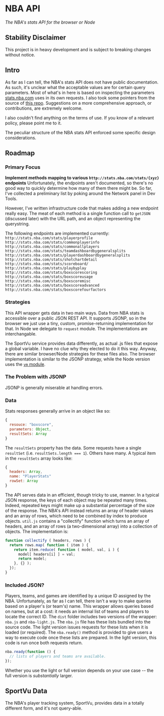 # NBA API
*The NBA's stats API for the browser or Node*

## Stability Disclaimer

This project is in heavy development and is subject to breaking changes without notice.

## Intro

As far as I can tell, the NBA's stats API does not have public documentation. As such, it's unclear what the acceptable values are for certain query parameters. Most of what's in here is based on inspecting the parameters [stats.nba.com](http://stats.nba.com/) uses in its own requests. I also took some pointers from the source of [this repo](https://github.com/Caged/nba-player-tracking). Suggestions on a more comprehensive approach, or contributions, are extremely welcome.

I also couldn't find anything on the terms of use. If you know of a relevant policy, please point me to it.

The peculiar structure of the NBA stats API enforced some specific design considerations. 

## Roadmap

### Primary Focus
**Implement methods mapping to various `http://stats.nba.com/stats/{xyz}` endpoints**
Unfortunately, the endpoints aren't documented, so there's no good way to quickly determine how many of them there might be. So far, I've collected a preliminary list by poking around the Network panel in Dev Tools. 

However, I've written infrastructure code that makes adding a new endpoint really easy. The meat of each method is a single function call to `getJSON` (discussed later) with the URL path, and an object representing the querystring.

The following endpoints are implemented currently:
`http://stats.nba.com/stats/playerprofile`
`http://stats.nba.com/stats/commonplayerinfo`
`http://stats.nba.com/stats/commonallplayers`
`http://stats.nba.com/stats/teamdashboardbygeneralsplits`
`http://stats.nba.com/stats/playerdashboardbygeneralsplits`
`http://stats.nba.com/stats/shotchartdetail`
`http://stats.nba.com/stats/scoreboard/`
`http://stats.nba.com/stats/playbyplay`
`http://stats.nba.com/stats/boxscorescoring`
`http://stats.nba.com/stats/boxscoreusage`
`http://stats.nba.com/stats/boxscoremisc`
`http://stats.nba.com/stats/boxscoreadvanced`
`http://stats.nba.com/stats/boxscorefourfactors`

### Strategies
This API wrapper gets data in two main ways. Data from NBA stats is accessible over a public JSON REST API. It supports JSONP, so in the browser we just use a tiny, custom, promise-returning implementation for that. In Node we delegate to `request` module. The implementations are interchangable.

The SportVu service provides data differently, as actual .js files that expose a global variable. I have no clue why they elected to do it this way. Anyway, there are similar browser/Node strategies for these files also. The browser implementation is similar to the JSONP strategy, while the Node version uses the [`vm` module]().

### The Problem with JSONP
JSONP is generally miserable at handling errors.

### Data
Stats responses generally arrive in an object like so:

```js
{
  resouce: "boxscore",
  parameters: Object, 
  resultSets: Array
}
```

The `resultSets` property has the data. Some requests have a single `resultSet` (i.e. `resultSets.length === 1`). Others have many. A typical item in the `resultSets` array looks like:

```js
{
  headers: Array,
  name: "PlayerStats"
  rowSet: Array
}
```

The API serves data in an efficient, though tricky to use, manner. In a typical JSON response, the keys of each object may be repeated many times. Indeed, repeated keys might make up a substantial percentage of the size of the response. The NBA's API instead returns an array of header values and an array of rows, which need to be combined by index to produce objects. `util.js` contains a "collectify" function which turns an array of headers, and an array of rows (a two-dimensional array) into a collection of objects. The implementation is:

```js
function collectify ( headers, rows ) {
  return rows.map( function ( item ) {
    return item.reduce( function ( model, val, i ) {
      model[ headers[i] ] = val;
      return model;
    }, {} );
  });
}
```

### Included JSON?
Players, teams, and games are identified by a unique ID assigned by the NBA. Unfortunately, as far as I can tell, there isn't a way to make queries based on a player's (or team's) name. This wrapper allows queries based on names, but at a cost: it needs an internal list of teams and players to locate the correct ID. The `dist` folder includes two versions of the wrapper: `nba.js` and `nba-light.js`. The `nba.js` file has these lists bundled into the source code. The light version issues requests for these lists when it is loaded (or required). The `nba.ready()` method is provided to give users a way to execute code once these lists are prepared. In the light version, this code is run once both requests return.

```js
nba.ready(function () {
  // lists of players and teams are available.
});
```
Whether you use the light or full version depends on your use case -- the full version is _substantially_ larger.

## SportVu Data
The NBA's player tracking system, SportVu, provides data in a totally different form, and it's not query-able. 
